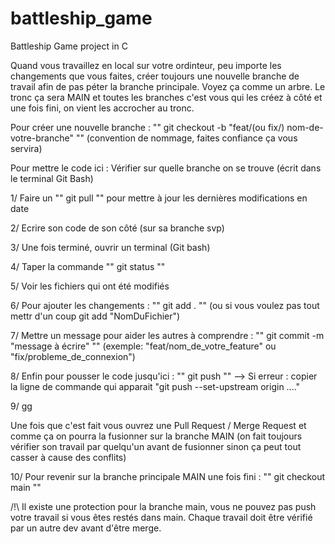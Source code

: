 # battleship_game
Battleship Game project in C

Quand vous travaillez en local sur votre ordinteur, peu importe les changements que vous faites, créer toujours une nouvelle branche de travail afin de pas péter la branche principale. Voyez ça comme un arbre. Le tronc ça sera MAIN et toutes les branches c'est vous qui les créez à côté et une fois fini, on vient les accrocher au tronc.

Pour créer une nouvelle branche : "" git checkout -b "feat/(ou fix/) nom-de-votre-branche" "" (convention de nommage, faites confiance ça vous servira)

Pour mettre le code ici : Vérifier sur quelle branche on se trouve (écrit dans le terminal Git Bash)

1/ Faire un "" git pull "" pour mettre à jour les dernières modifications en date

2/ Ecrire son code de son côté (sur sa branche svp)

3/ Une fois terminé, ouvrir un terminal (Git bash)

4/ Taper la commande "" git status ""

5/ Voir les fichiers qui ont été modifiés

6/ Pour ajouter les changements : "" git add . "" (ou si vous voulez pas tout mettr d'un coup git add "NomDuFichier")

7/ Mettre un message pour aider les autres à comprendre : "" git commit -m "message à écrire" "" (exemple: "feat/nom_de_votre_feature" ou "fix/probleme_de_connexion")

8/ Enfin pour pousser le code jusqu'ici : "" git push "" --> Si erreur : copier la ligne de commande qui apparait "git push --set-upstream origin ...."

9/ gg

Une fois que c'est fait vous ouvrez une Pull Request / Merge Request et comme ça on pourra la fusionner sur la branche MAIN (on fait toujours vérifier son travail par quelqu'un avant de fusionner sinon ça peut tout casser à cause des conflits)

10/ Pour revenir sur la branche principale MAIN une fois fini : "" git checkout main ""

/!\ Il existe une protection pour la branche main, vous ne pouvez pas push votre travail si vous êtes restés dans main. Chaque travail doit être vérifié par un autre dev avant d'être merge.
